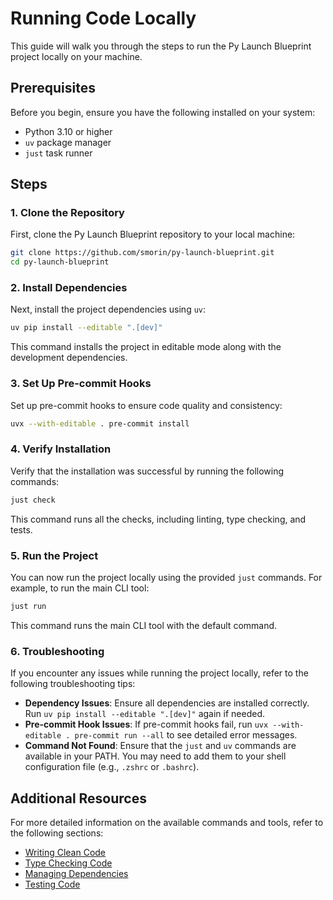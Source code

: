 # Running Code Locally

This guide will walk you through the steps to run the Py Launch Blueprint project locally on your machine.

## Prerequisites

Before you begin, ensure you have the following installed on your system:

- Python 3.10 or higher
- `uv` package manager
- `just` task runner

## Steps

### 1. Clone the Repository

First, clone the Py Launch Blueprint repository to your local machine:

```bash
git clone https://github.com/smorin/py-launch-blueprint.git
cd py-launch-blueprint
```

### 2. Install Dependencies

Next, install the project dependencies using `uv`:

```bash
uv pip install --editable ".[dev]"
```

This command installs the project in editable mode along with the development dependencies.

### 3. Set Up Pre-commit Hooks

Set up pre-commit hooks to ensure code quality and consistency:

```bash
uvx --with-editable . pre-commit install
```

### 4. Verify Installation

Verify that the installation was successful by running the following commands:

```bash
just check
```

This command runs all the checks, including linting, type checking, and tests.

### 5. Run the Project

You can now run the project locally using the provided `just` commands. For example, to run the main CLI tool:

```bash
just run
```

This command runs the main CLI tool with the default command.

### 6. Troubleshooting

If you encounter any issues while running the project locally, refer to the following troubleshooting tips:

- **Dependency Issues**: Ensure all dependencies are installed correctly. Run `uv pip install --editable ".[dev]"` again if needed.
- **Pre-commit Hook Issues**: If pre-commit hooks fail, run `uvx --with-editable . pre-commit run --all` to see detailed error messages.
- **Command Not Found**: Ensure that the `just` and `uv` commands are available in your PATH. You may need to add them to your shell configuration file (e.g., `.zshrc` or `.bashrc`).

## Additional Resources

For more detailed information on the available commands and tools, refer to the following sections:

- [Writing Clean Code](writing_clean_code.md)
- [Type Checking Code](type_checking_code.md)
- [Managing Dependencies](managing_dependencies.md)
- [Testing Code](testing_code.md)
